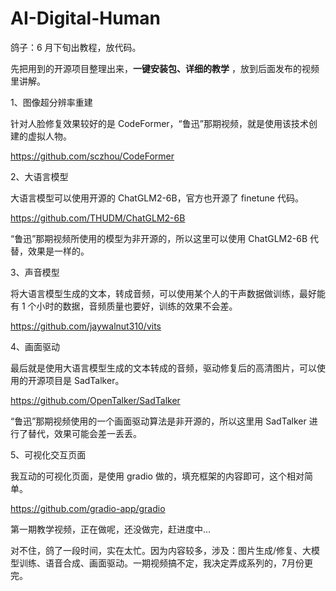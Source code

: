 # AI-Digital-Human

鸽子：6 月下旬出教程，放代码。

先把用到的开源项目整理出来，**一键安装包、详细的教学** ，放到后面发布的视频里讲解。

1、图像超分辨率重建

针对人脸修复效果较好的是 CodeFormer，“鲁迅”那期视频，就是使用该技术创建的虚拟人物。

https://github.com/sczhou/CodeFormer

2、大语言模型

大语言模型可以使用开源的 ChatGLM2-6B，官方也开源了 finetune 代码。

https://github.com/THUDM/ChatGLM2-6B

“鲁迅”那期视频所使用的模型为非开源的，所以这里可以使用 ChatGLM2-6B 代替，效果是一样的。

3、声音模型

将大语言模型生成的文本，转成音频，可以使用某个人的干声数据做训练，最好能有 1 个小时的数据，音频质量也要好，训练的效果不会差。

https://github.com/jaywalnut310/vits

4、画面驱动

最后就是使用大语言模型生成的文本转成的音频，驱动修复后的高清图片，可以使用的开源项目是 SadTalker。

https://github.com/OpenTalker/SadTalker

“鲁迅”那期视频使用的一个画面驱动算法是非开源的，所以这里用 SadTalker 进行了替代，效果可能会差一丢丢。

5、可视化交互页面

我互动的可视化页面，是使用 gradio 做的，填充框架的内容即可，这个相对简单。

https://github.com/gradio-app/gradio

第一期教学视频，正在做呢，还没做完，赶进度中...

对不住，鸽了一段时间，实在太忙。因为内容较多，涉及：图片生成/修复、大模型训练、语音合成、画面驱动。一期视频搞不定，我决定弄成系列的，7月份更完。
